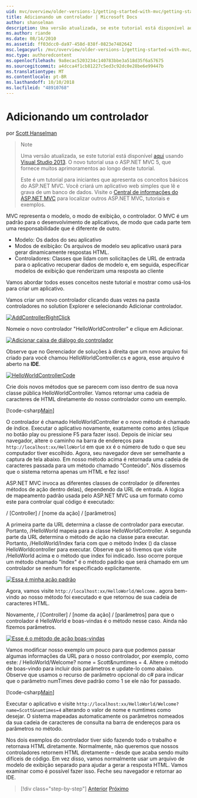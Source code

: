 ```yaml
---
uid: mvc/overview/older-versions-1/getting-started-with-mvc/getting-started-with-mvc-part2
title: Adicionando um controlador | Microsoft Docs
author: shanselman
description: Uma versão atualizada, se este tutorial está disponível aqui usando o Visual Studio 2013. O novo tutorial usa o ASP.NET MVC 5, que fornece muitos aprimoramentos em t...
ms.author: riande
ms.date: 08/14/2010
ms.assetid: ff03dcc0-da97-458d-838f-0823e7482642
msc.legacyurl: /mvc/overview/older-versions-1/getting-started-with-mvc/getting-started-with-mvc-part2
msc.type: authoredcontent
ms.openlocfilehash: 9a8ecac5203234c140783bbe3a518d35f6a57675
ms.sourcegitcommit: a4dcca4f1cb81227c5ed3c92dc0e28be6e99447b
ms.translationtype: MT
ms.contentlocale: pt-BR
ms.lasthandoff: 10/10/2018
ms.locfileid: "48910768"
---
```

<a name="adding-a-controller"></a>Adicionando um controlador
====================
por [Scott Hanselman](https://github.com/shanselman)

> > [!NOTE]
> > Uma versão atualizada, se este tutorial está disponível [aqui](../../getting-started/introduction/getting-started.md) usando [Visual Studio 2013](https://my.visualstudio.com/Downloads?q=visual%20studio%202013). O novo tutorial usa o ASP.NET MVC 5, que fornece muitos aprimoramentos ao longo deste tutorial.
>
>
> Este é um tutorial para iniciantes que apresenta os conceitos básicos do ASP.NET MVC. Você criará um aplicativo web simples que lê e grava de um banco de dados. Visite o [Central de informações do ASP.NET MVC](../../../index.md) para localizar outros ASP.NET MVC, tutoriais e exemplos.


MVC representa o modelo, o modo de exibição, o controlador. O MVC é um padrão para o desenvolvimento de aplicativos, de modo que cada parte tem uma responsabilidade que é diferente de outro.

- Modelo: Os dados do seu aplicativo
- Modos de exibição: Os arquivos de modelo seu aplicativo usará para gerar dinamicamente respostas HTML.
- Controladores: Classes que lidam com solicitações de URL de entrada para o aplicativo recuperar dados de modelo e, em seguida, especificar modelos de exibição que renderizam uma resposta ao cliente

Vamos abordar todos esses conceitos neste tutorial e mostrar como usá-los para criar um aplicativo.

Vamos criar um novo controlador clicando duas vezes na pasta controladores no solution Explorer e selecionando Adicionar controlador.

[![AddControllerRightClick](getting-started-with-mvc-part2/_static/image2.png)](getting-started-with-mvc-part2/_static/image1.png)

Nomeie o novo controlador "HelloWorldController" e clique em Adicionar.

[![Adicionar caixa de diálogo do controlador](getting-started-with-mvc-part2/_static/image4.png)](getting-started-with-mvc-part2/_static/image3.png)

Observe que no Gerenciador de soluções à direita que um novo arquivo foi criado para você chamou HelloWorldController.cs e agora, esse arquivo é aberto na **IDE**.

[![HelloWorldControllerCode](getting-started-with-mvc-part2/_static/image6.png)](getting-started-with-mvc-part2/_static/image5.png)

Crie dois novos métodos que se parecem com isso dentro de sua nova classe pública HelloWorldController. Vamos retornar uma cadeia de caracteres de HTML diretamente do nosso controlador como um exemplo.

[!code-csharp[Main](getting-started-with-mvc-part2/samples/sample1.cs)]

O controlador é chamado HelloWorldController e o novo método é chamado de índice. Executar o aplicativo novamente, exatamente como antes (clique no botão play ou pressione F5 para fazer isso). Depois de iniciar seu navegador, altere o caminho na barra de endereços para `http://localhost:xx/HelloWorld` em que xx é o número de tudo o que seu computador tiver escolhido. Agora, seu navegador deve ser semelhante a captura de tela abaixo. Em nosso método acima é retornada uma cadeia de caracteres passada para um método chamado "Conteúdo". Nós dissemos que o sistema retorna apenas um HTML e fez isso!

ASP.NET MVC invoca as diferentes classes de controlador (e diferentes métodos de ação dentro delas), dependendo da URL de entrada. A lógica de mapeamento padrão usada pelo ASP.NET MVC usa um formato como este para controlar qual código é executado:

/ [Controller] / [nome da ação] / [parâmetros]

A primeira parte da URL determina a classe de controlador para executar. Portanto, /HelloWorld mapeia para a classe HelloWorldController. A segunda parte da URL determina o método de ação na classe para executar. Portanto, /HelloWorld/Index faria com que o método Index () da classe HelloWorldcontroller para executar. Observe que só tivemos que visite /HelloWorld acima e o método que index foi indicado. Isso ocorre porque um método chamado "Index" é o método padrão que será chamado em um controlador se nenhum for especificado explicitamente.

[![Essa é minha ação padrão](getting-started-with-mvc-part2/_static/image8.png)](getting-started-with-mvc-part2/_static/image7.png)

Agora, vamos visite `http://localhost:xx/HelloWorld/Welcome.` agora bem-vindo ao nosso método foi executado e que retornou de sua cadeia de caracteres HTML.

Novamente, / [Controller] / [nome da ação] / [parâmetros] para que o controlador é HelloWorld e boas-vindas é o método nesse caso. Ainda não fizemos parâmetros.

[![Esse é o método de ação boas-vindas](getting-started-with-mvc-part2/_static/image10.png)](getting-started-with-mvc-part2/_static/image9.png)

Vamos modificar nosso exemplo um pouco para que podemos passar algumas informações da URL para o nosso controlador, por exemplo, como este: / HelloWorld/Welcome? nome = Scott&amp;numtimes = 4. Altere o método de boas-vindo para incluir dois parâmetros e update-lo como abaixo. Observe que usamos o recurso de parâmetro opcional do c# para indicar que o parâmetro numTimes deve padrão como 1 se ele não for passado.

[!code-csharp[Main](getting-started-with-mvc-part2/samples/sample2.cs)]

Executar o aplicativo e visite `http://localhost:xx/HelloWorld/Welcome?name=Scott&numtimes=4` alterando o valor de nome e numtimes como desejar. O sistema mapeadas automaticamente os parâmetros nomeados da sua cadeia de caracteres de consulta na barra de endereços para os parâmetros no método.

Nos dois exemplos do controlador tiver sido fazendo todo o trabalho e retornava HTML diretamente. Normalmente, não queremos que nossos controladores retornem HTML diretamente – desde que acaba sendo muito difíceis de código. Em vez disso, vamos normalmente usar um arquivo de modelo de exibição separado para ajudar a gerar a resposta HTML. Vamos examinar como é possível fazer isso. Feche seu navegador e retornar ao IDE.

> [!div class="step-by-step"]
> [Anterior](getting-started-with-mvc-part1.md)
> [Próximo](getting-started-with-mvc-part3.md)
